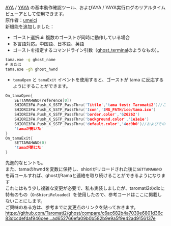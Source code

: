 [AYA](http://umeici.onjn.jp/) / [YAYA](https://github.com/ponapalt/yaya-shiori) の基本動作確認ツール、およびAYA / YAYA実行ログのリアルタイムビューアとして使用できます。  
原作者：[umeici](http://umeici.onjn.jp/)  
新機能を追加しました：  
- ゴースト選択ui: 複数のゴーストが同時に動作している場合  
- 多言語対応。中国語、日本語、英語  
- ゴーストを指定するコマンドライン引数（[ghost_terminal](https://github.com/Taromati2/ghost_terminal)のようなもの）。  
```bat
tama.exe -g ghost_name
# または
tama.exe -gh ghost_hwnd
```
- `tamaOpen` と `tamaExit` イベントを使用すると、ゴーストが tama に反応するようにすることができます。 
```c
On_tamaOpen{
	SETTAMAHWND(reference[0])
	SHIORI3FW.Push_X_SSTP_PassThru('Tittle','tama test: Taromati2')//これらの設定はすべて任意です。
	SHIORI3FW.Push_X_SSTP_PassThru('Icon','IMG_PATH/ico/tama.ico')
	SHIORI3FW.Push_X_SSTP_PassThru('border.color','626262')
	SHIORI3FW.Push_X_SSTP_PassThru('background.color','1e1e1e')
	SHIORI3FW.Push_X_SSTP_PassThru('default.color','4ec9b0')//およびその他の設定は、tama.txtにあります。
	'tamaが開いた'
}
On_tamaExit{
	SETTAMAHWND(0)
	'tamaが閉じた'
}
```
先進的なヒントも。  
また、tamaのhwndを変数に保持し、shioriがリロードされた後に`SETTAMAHWND`を再コールすれば、ghostがtamaと連絡を取り続けることができるようになります  
これにはもう少し複雑な変更が必要で、私も実装しましたが、taromati2のdicに特有のもの（`OnShioriReloaded`）を使用したので、参考コードはここに掲載しないことにします。  
ご興味のある方は、参考までに変更点のリンクを貼っておきます。  
https://github.com/Taromati2/ghost/compare/c6ac682b4a7039e6801d36c83dccdefdaf946cee...ad652766efa09b0b582b9e9a5f9e42ad9156137e  
